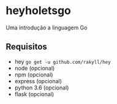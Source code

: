 # heyholetsgo

Uma introdução a linguagem Go

## Requisitos

* hey `go get -u github.com/rakyll/hey`
* node (opcional)
* npm (opcional)
* express (opcional)
* python 3.6 (opcional)
* flask (opcional)
